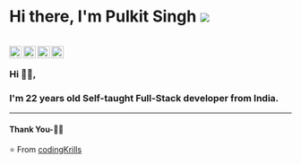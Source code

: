 # Hi there, I'm Pulkit Singh  [![](https://im6.ezgif.com/tmp/ezgif-6-d6391f76692c.gif)](https://im6.ezgif.com/tmp/ezgif-6-d6391f76692c.gif)




<br/>
<a href="https://twitter.com/">
  <img align="left" alt=" my name | Twitter" width="22px" src="https://cdn.jsdelivr.net/npm/simple-icons@v3/icons/twitter.svg" />
</a>
<a href="https://twitter.com/">
  <img align="left" alt=" my name | Twitter" width="22px" src="https://cdn.jsdelivr.net/npm/simple-icons@v3/icons/facebook.svg" />
</a>
<a href="https://www.linkedin.com/in/">
  <img align="left" alt="Linkedin" width="22px" src="https://cdn.jsdelivr.net/npm/simple-icons@v3/icons/linkedin.svg" />
</a>
<a href="https://www.instagram.com/">
  <img align="left" alt="Instagram" width="22px" src="https://cdn.jsdelivr.net/npm/simple-icons@v3/icons/instagram.svg" />
</a>
<br />

<!-- <img align="right" height="270px" width="450px" alt="GIF" src="https://media.giphy.com/media/paVD7uL8uz6us/giphy.gif" />
<br /> -->

### Hi 🙋‍♂️,
### I'm 22 years old Self-taught Full-Stack developer from India.



***********************************

#### Thank You-🙏🏼



⭐️ From [codingKrills](https://github.com/)
